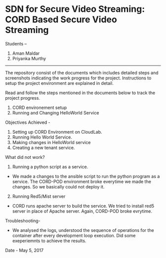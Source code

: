 # SDN for Secure Video Streaming: CORD Based Secure Video Streaming

Students –
1)	Aman Maldar
2)	Priyanka Murthy

-----------------------------------------------------------------------------------------------------------------------------------

The repository consist of the documents which includes detailed steps and screenshots indicating the work progress for the project.
Instructions to setup the project environment are explained in detail.

Read and follow the steps mentioned in the documents below to track the project progress.
1) CORD environement setup
2) Running and Changing HelloWorld Service

Objectives Achieved -
1) Setting up CORD Environment on CloudLab.
2) Running Hello World Service.
3) Making changes in HelloWorld service
4) Creating a new tenant service.

What did not work?
1) Running a python script as a service.
- We made a changes to the ansible script to run the python program as a service. The CORD-POD environment broke everytime we made the changes. So we basically could not deploy it.

2) Running Red5/Mist server
- CORD runs apache server to build the service. We tried to install red5 server in place of Apache server. Again, CORD-POD broke evrytime.

Troubleshooting-
- We analysed the logs, understood the sequence of operations for the container after every development loop execution. Did some exeperiemnts to achieve the results.


Date - May 5, 2017
